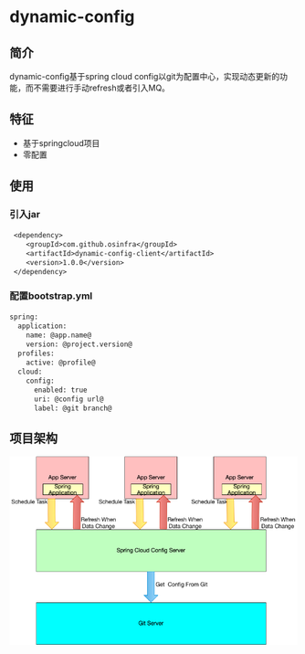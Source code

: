 # dynamic-config

## 简介
dynamic-config基于spring cloud config以git为配置中心，实现动态更新的功能，而不需要进行手动refresh或者引入MQ。

## 特征
- 基于springcloud项目
- 零配置

## 使用
### 引入jar
```
 <dependency>
    <groupId>com.github.osinfra</groupId>
    <artifactId>dynamic-config-client</artifactId>
    <version>1.0.0</version>
 </dependency>
```

### 配置bootstrap.yml
```
spring:
  application:
    name: @app.name@
    version: @project.version@
  profiles:
    active: @profile@
  cloud:
    config:
      enabled: true
      uri: @config url@
      label: @git branch@
```

## 项目架构
![cloud config](https://raw.githubusercontent.com/OSInfra/dynamic-config/master/doc/cloud-config.png)